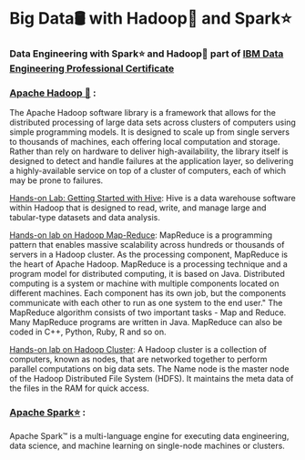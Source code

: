 # **Big Data🛢️ with Hadoop🐘 and Spark⭐**
### **Data Engineering with Spark⭐ and Hadoop🐘 part of [IBM Data Engineering Professional Certificate](https://www.coursera.org/professional-certificates/ibm-data-engineer#courses)**



### **[Apache Hadoop 🐘](https://hadoop.apache.org/)** : 
The Apache Hadoop software library is a framework that allows for the distributed processing of large data sets across clusters of computers using simple programming models. It is designed to scale up from single servers to thousands of machines, each offering local computation and storage. Rather than rely on hardware to deliver high-availability, the library itself is designed to detect and handle failures at the application layer, so delivering a highly-available service on top of a cluster of computers, each of which may be prone to failures.

[Hands-on Lab: Getting Started with Hive](https://github.com/Kmohamedalie/Data-Engineering/tree/master/Hands-on%20Lab%3A%20Getting%20Started%20with%20Hive): Hive is a data warehouse software within Hadoop that is designed to read, write, and manage large and tabular-type datasets and data analysis.

[Hands-on lab on Hadoop Map-Reduce](https://github.com/Kmohamedalie/IBM-Hadoop-Spark-lab/tree/master/Hands-on%20Lab%3A%20Hadoop%20MapReduce): MapReduce is a programming pattern that enables massive scalability across hundreds or thousands of servers in a Hadoop cluster. As the processing component, MapReduce is the heart of Apache Hadoop. MapReduce is a processing technique and a program model for distributed computing, it is based on Java. Distributed computing is a system or machine with multiple components located on different machines. Each component has its own job, but the components communicate with each other to run as one system to the end user." The MapReduce algorithm consists of two important tasks - Map and Reduce. Many MapReduce programs are written in Java. MapReduce can also be coded in C++, Python, Ruby, R and so on.

[Hands-on lab on Hadoop Cluster](https://github.com/Kmohamedalie/IBM-Hadoop-Spark-lab/tree/master/Hands-on%20lab%20on%20Hadoop%20Cluster): A Hadoop cluster is a collection of computers, known as nodes, that are networked together to perform parallel computations on big data sets. The Name node is the master node of the Hadoop Distributed File System (HDFS). It maintains the meta data of the files in the RAM for quick access.

### **[Apache Spark⭐](https://spark.apache.org/)** : 
Apache Spark™ is a multi-language engine for executing data engineering, data science, and machine learning on single-node machines or clusters.

